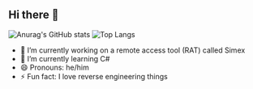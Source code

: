 ## Hi there 👋
![Anurag's GitHub stats](https://github-readme-stats.vercel.app/api?username=sudzythegoat&show_icons=true&theme=dark)
![Top Langs](https://github-readme-stats.vercel.app/api/top-langs/?username=sudzythegoat&theme=dark)
- 🔭 I’m currently working on a remote access tool (RAT) called Simex
- 🌱 I’m currently learning C#
- 😄 Pronouns: he/him
- ⚡ Fun fact: I love reverse engineering things
